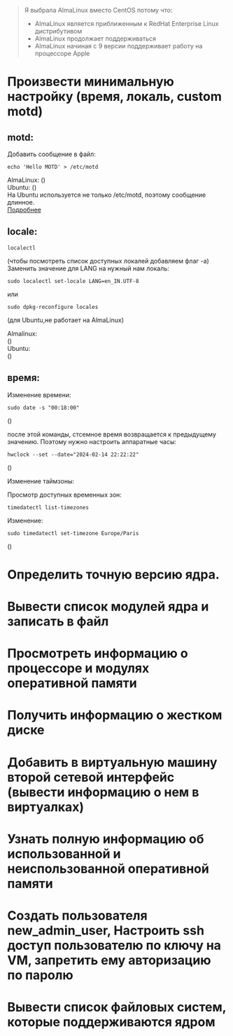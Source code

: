 > Я выбрала AlmaLinux вместо CentOS потому что:
> - AlmaLinux является приближенным к RedHat Enterprise Linux дистрибутивом
> - AlmaLinux продолжает поддерживаться
> - AlmaLinux начиная с 9 версии поддерживает работу на процессоре Apple 
# Произвести минимальную настройку (время, локаль, custom motd)
## motd:
Добавить сообщение в файл:
```
echo 'Hello MOTD' > /etc/motd
```
AlmaLinux:
()  
Ubuntu:
()    
На Ubuntu используется не только /etc/motd, поэтому сообщение длинное.   
[Подробнее](https://habr.com/ru/articles/529746/)
## locale:
```
localectl 
```
(чтобы посмотреть список доступных локалей добавляем флаг -a)  
Зaменить значение для LANG на нужный нам локаль:
```
sudo localectl set-locale LANG=en_IN.UTF-8
```
или

```
sudo dpkg-reconfigure locales
```
(для Ubuntu,не работает на AlmaLinux)

Almalinux:  
()  
Ubuntu:  
()  
## время:

Изменение времени:

```
sudo date -s "00:18:00"
```
()

после этой команды, стсемное время возвращается к предыдущему значению. Поэтому нужно настроить аппаратные часы:

```
hwclock --set --date="2024-02-14 22:22:22"
```
()

Изменение таймзоны:

Просмотр доступных временных зон:
```
timedatectl list-timezones
```
Изменение:
```
sudo timedatectl set-timezone Europe/Paris
```
()

# Определить точную версию ядра.
# Вывести список модулей ядра и записать в файл
# Просмотреть информацию о процессоре и модулях оперативной памяти
# Получить информацию о жестком диске
# Добавить в виртуальную машину второй сетевой интерфейс (вывести информацию о нем в виртуалках)
# Узнать полную информацию об использованной и неиспользованной оперативной памяти
# Создать пользователя new_admin_user, Настроить ssh доступ пользователю по ключу на VM, запретить ему авторизацию по паролю
# Вывести список файловых систем, которые поддерживаются ядром

